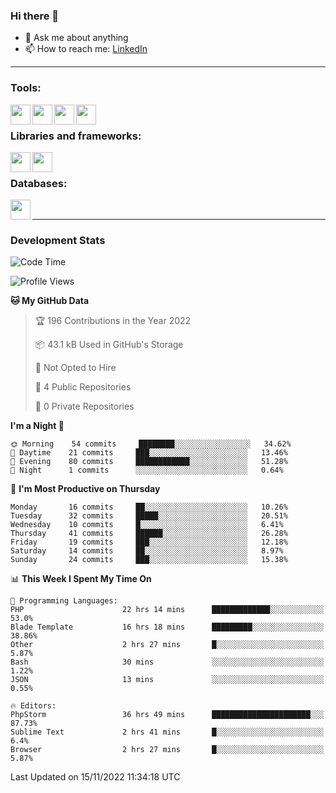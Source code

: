 ### Hi there 👋

<!-- - 🔭 I’m currently working on [huyviet] -->
- 💬 Ask me about anything
- 📫 How to reach me: [LinkedIn]
<!-- - ⚡ Fun fact: abc -->

---

### Tools:
<img align='left' height="32" width="32" src="https://cdn.jsdelivr.net/npm/simple-icons@4.8.0/icons/phpstorm.svg" />
<img align='left' height="32" width="32" src="https://cdn.jsdelivr.net/npm/simple-icons@4.8.0/icons/sublimetext.svg" />
<img align='left' height="32" width="32" src="https://cdn.jsdelivr.net/npm/simple-icons@4.8.0/icons/laragon.svg" />
<img align='left' height="32" width="32" src="https://cdn.jsdelivr.net/npm/simple-icons@4.8.0/icons/xampp.svg" />
<br>

### Libraries and frameworks:
<img align='left' height="32" width="32" src="https://cdn.jsdelivr.net/npm/simple-icons@4.8.0/icons/laravel.svg" />
<img align='left' height="32" width="32" src="https://cdn.jsdelivr.net/npm/simple-icons@4.8.0/icons/jquery.svg" />
<br>

### Databases:
<img align='left' height="32" width="32" src="https://cdn.jsdelivr.net/npm/simple-icons@4.8.0/icons/mysql.svg" />
<br>

---
### Development Stats
<!--START_SECTION:waka-->
![Code Time](http://img.shields.io/badge/Code%20Time-371%20hrs%2046%20mins-blue)

![Profile Views](http://img.shields.io/badge/Profile%20Views-0-blue)

**🐱 My GitHub Data** 

> 🏆 196 Contributions in the Year 2022
 > 
> 📦 43.1 kB Used in GitHub's Storage 
 > 
> 🚫 Not Opted to Hire
 > 
> 📜 4 Public Repositories 
 > 
> 🔑 0 Private Repositories  
 > 
**I'm a Night 🦉** 

```text
🌞 Morning    54 commits     ████████░░░░░░░░░░░░░░░░░   34.62% 
🌆 Daytime    21 commits     ███░░░░░░░░░░░░░░░░░░░░░░   13.46% 
🌃 Evening    80 commits     ████████████░░░░░░░░░░░░░   51.28% 
🌙 Night      1 commits      ░░░░░░░░░░░░░░░░░░░░░░░░░   0.64%

```
📅 **I'm Most Productive on Thursday** 

```text
Monday       16 commits     ██░░░░░░░░░░░░░░░░░░░░░░░   10.26% 
Tuesday      32 commits     █████░░░░░░░░░░░░░░░░░░░░   20.51% 
Wednesday    10 commits     █░░░░░░░░░░░░░░░░░░░░░░░░   6.41% 
Thursday     41 commits     ██████░░░░░░░░░░░░░░░░░░░   26.28% 
Friday       19 commits     ███░░░░░░░░░░░░░░░░░░░░░░   12.18% 
Saturday     14 commits     ██░░░░░░░░░░░░░░░░░░░░░░░   8.97% 
Sunday       24 commits     ███░░░░░░░░░░░░░░░░░░░░░░   15.38%

```


📊 **This Week I Spent My Time On** 

```text
💬 Programming Languages: 
PHP                      22 hrs 14 mins      █████████████░░░░░░░░░░░░   53.0% 
Blade Template           16 hrs 18 mins      █████████░░░░░░░░░░░░░░░░   38.86% 
Other                    2 hrs 27 mins       █░░░░░░░░░░░░░░░░░░░░░░░░   5.87% 
Bash                     30 mins             ░░░░░░░░░░░░░░░░░░░░░░░░░   1.22% 
JSON                     13 mins             ░░░░░░░░░░░░░░░░░░░░░░░░░   0.55%

🔥 Editors: 
PhpStorm                 36 hrs 49 mins      ██████████████████████░░░   87.73% 
Sublime Text             2 hrs 41 mins       █░░░░░░░░░░░░░░░░░░░░░░░░   6.4% 
Browser                  2 hrs 27 mins       █░░░░░░░░░░░░░░░░░░░░░░░░   5.87%

```


 Last Updated on 15/11/2022 11:34:18 UTC
<!--END_SECTION:waka-->

[huyviet]: https://huyviet.vn/
[LinkedIn]: https://www.linkedin.com/in/huy-nguyễn-733a23246/
